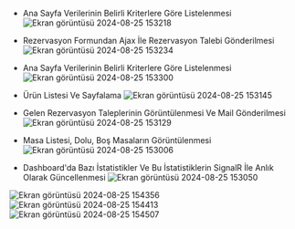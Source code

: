 
- Ana Sayfa Verilerinin Belirli Kriterlere Göre Listelenmesi
![Ekran görüntüsü 2024-08-25 153218](https://github.com/user-attachments/assets/705db88c-c144-4956-a5c7-6b710a778438)

- Rezervasyon Formundan Ajax İle Rezervasyon Talebi Gönderilmesi
![Ekran görüntüsü 2024-08-25 153234](https://github.com/user-attachments/assets/ed2f8676-de26-498d-b2d4-2bf2fa9ff276)

- Ana Sayfa Verilerinin Belirli Kriterlere Göre Listelenmesi
![Ekran görüntüsü 2024-08-25 153300](https://github.com/user-attachments/assets/a6929f75-b5c8-4b02-8b73-4462b507d4fd)

- Ürün Listesi Ve Sayfalama
![Ekran görüntüsü 2024-08-25 153145](https://github.com/user-attachments/assets/0b50cc0a-9e5b-4b46-b0a0-32238bd2b228)

- Gelen Rezervasyon Taleplerinin Görüntülenmesi Ve Mail Gönderilmesi
![Ekran görüntüsü 2024-08-25 153129](https://github.com/user-attachments/assets/b6aaf7bd-5682-459b-9f7d-0f45a424c425)

- Masa Listesi, Dolu, Boş Masaların Görüntülenmesi
![Ekran görüntüsü 2024-08-25 153006](https://github.com/user-attachments/assets/5e5d8321-1018-4393-b8f4-8dd802369777)

- Dashboard'da Bazı İstatistikler Ve Bu İstatistiklerin SignalR İle Anlık Olarak Güncellenmesi
![Ekran görüntüsü 2024-08-25 153050](https://github.com/user-attachments/assets/76eaec76-12aa-42eb-b595-8e180af4059a)


![Ekran görüntüsü 2024-08-25 154356](https://github.com/user-attachments/assets/ed9a619b-9604-4b8f-bee8-a0110b7fe470)
![Ekran görüntüsü 2024-08-25 154413](https://github.com/user-attachments/assets/261bde80-d900-4260-a47f-50dacb176cef)
![Ekran görüntüsü 2024-08-25 154507](https://github.com/user-attachments/assets/c28306d2-2e3d-4674-b14b-035c42acf326)
